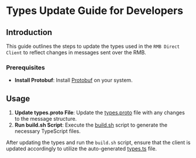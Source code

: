# Types Update Guide for Developers

## Introduction

This guide outlines the steps to update the types used in the `RMB Direct Client` to reflect changes in messages sent over the RMB.

### Prerequisites

- **Install Protobuf**: Install [Protobuf](https://grpc.io/docs/protoc-installation/) on your system.

## Usage

1. **Update types.proto File**: Update the [types.proto](lib/types.proto) file with any changes to the message structure.
2. **Run build.sh Script**: Execute the [build.sh](build.sh) script to generate the necessary TypeScript files.

After updating the types and run the `build.sh` script, ensure that the client is updated accordingly to utilize the auto-generated [types.ts](lib/types/lib/types.ts) file.
